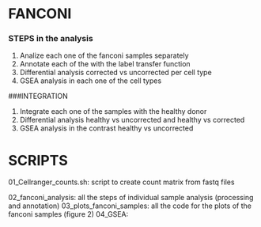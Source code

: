 # FANCONI

### STEPS in the analysis 

1. Analize each one of the fanconi samples separately
2. Annotate each of the with the label transfer function
3. Differential analysis corrected vs uncorrected per cell type
4. GSEA analysis in each one of the cell types


###INTEGRATION
1. Integrate each one of the samples with the healthy donor
2. Differential analysis healthy vs uncorrected and healthy vs corrected
3. GSEA analysis in the contrast healthy vs uncorrected

# SCRIPTS
 
01_Cellranger_counts.sh: script to create count matrix from fastq files

02_fanconi_analysis: all the steps of individual sample analysis (processing and annotation)
03_plots_fanconi_samples: all the code for the plots of the fanconi samples (figure 2)
04_GSEA: 
  
